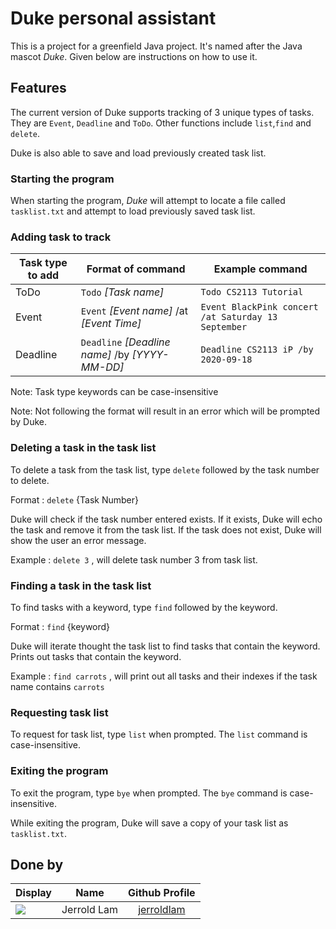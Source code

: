 # Duke personal assistant

This is a project for a greenfield Java project. It's named after the Java mascot _Duke_. Given below are instructions on how to use it.

## Features

The current version of Duke supports tracking of 3 unique types of tasks.
They are `Event`, `Deadline` and `ToDo`.
Other functions include `list`,`find` and `delete`.

Duke is also able to save and load previously created task list.

### Starting the program
When starting the program, _Duke_ will attempt to locate a file called `tasklist.txt` and attempt to load previously saved task list.

### Adding task to track
| Task type to add | Format of command | Example command
|---|---|---
|ToDo | `Todo` _[Task name]_ | `Todo CS2113 Tutorial`
|Event | `Event` _[Event name]_ /at _[Event Time]_ | `Event BlackPink concert /at Saturday 13 September`
|Deadline| `Deadline` _[Deadline name]_ /by _[YYYY-MM-DD]_ | `Deadline CS2113 iP /by 2020-09-18`

Note: Task type keywords can be case-insensitive

Note: Not following the format will result in an error which will be prompted by Duke.

### Deleting a task in the task list
To delete a task from the task list, type `delete` followed by the task number to delete.

Format : `delete` {Task Number}

Duke will check if the task number entered exists. If it exists, Duke will echo the task and remove it from the task list. If the task does not exist, Duke will show the user an error message.

Example : `delete 3` , will delete task number 3 from task list.

### Finding a task in the task list
To find tasks with a keyword, type `find` followed by the keyword.

Format : `find` {keyword}

Duke will iterate thought the task list to find tasks that contain the keyword. Prints out tasks that contain the keyword.

Example : `find carrots` , will print out all tasks and their indexes if the task name contains `carrots`

### Requesting task list
To request for task list, type `list` when prompted. The `list` command is case-insensitive.

### Exiting the program
To exit the program, type `bye` when prompted. The `bye` command is case-insensitive.

While exiting the program, Duke will save a copy of your task list as `tasklist.txt`.

## Done by

Display | Name | Github Profile
---|:---:|:---:
![](https://avatars3.githubusercontent.com/u/60382285?s=400) | Jerrold Lam  | [jerroldlam](https://github.com/jerroldlam "Github User Profile")


